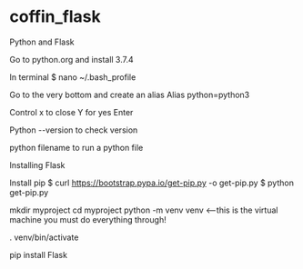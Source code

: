 # coffin_flask

 Python and Flask

 Go to python.org and install 3.7.4

 In terminal 
 $ nano ~/.bash_profile

 Go to the very bottom and create an alias
 Alias python=python3

 Control x to close
 Y for yes
 Enter

 Python --version to check version

 python filename to run a python file

 Installing Flask

 Install pip 
 $ curl https://bootstrap.pypa.io/get-pip.py -o get-pip.py
 $ python get-pip.py

 mkdir myproject
 cd myproject python -m venv venv  <—this is the virtual machine you must do everything through!


 . venv/bin/activate

 pip install Flask
